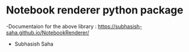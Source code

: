 # Notebook renderer python package

-Documentaion for the above library : https://subhasish-saha.github.io/NotebookRenderer/

- Subhasish Saha
